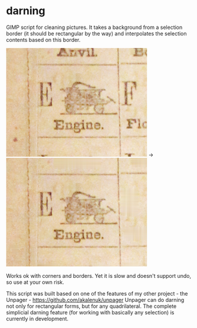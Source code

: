darning
=======

GIMP script for cleaning pictures. It takes a background from a selection border (it should be rectangular by the way) and interpolates the selection contents based on this border.

<img src="screenshots/E_before.png"> → <img src="screenshots/E_after.png"> 

Works ok with corners and borders. Yet it is slow and doesn't support undo, so use at your own risk. 

This script was built based on one of the features of my other project - the Unpager - https://github.com/akalenuk/unpager Unpager can do darning not only for rectangular forms, but for any quadrilateral. The complete simplicial darning feature (for working with basically any selection) is currently in development.

